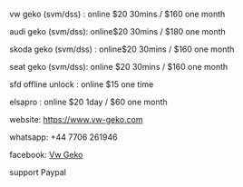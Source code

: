 vw geko (svm/dss) :  online  $20 30mins  / $160 one month

audi geko (svm/dss):  online$20 30mins  / $180 one month

skoda geko (svm/dss) :  online$20 30mins  /  $160 one month

seat geko (svm/dss):  online $20 30mins  / $160 one month

sfd offline unlock  :  online $15  one time

elsapro  :  online    $20 1day / $60 one month

website: https://www.vw-geko.com

whatsapp: +44 7706  261946

facebook: [Vw Geko](https://www.google.com/url?q=https%3A%2F%2Fwww.facebook.com%2Fprofile.php%3Fid%3D100080577878210&sa=D&sntz=1&usg=AOvVaw01M9KB11jweB6HdRNSWLL_)

support Paypal


